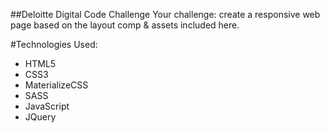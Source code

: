 ##Deloitte Digital Code Challenge
Your challenge: create a responsive web page based on the layout comp & assets included here.

#Technologies Used:
* HTML5
* CSS3
* MaterializeCSS
* SASS
* JavaScript
* JQuery